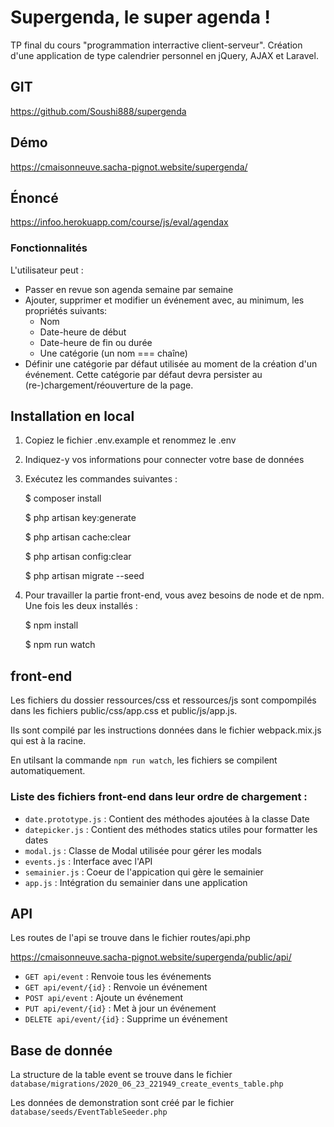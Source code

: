 # Supergenda, le super agenda !
TP final du cours "programmation interractive client-serveur". Création d'une application de type calendrier personnel en jQuery, AJAX et Laravel. 

## GIT

https://github.com/Soushi888/supergenda

## Démo

https://cmaisonneuve.sacha-pignot.website/supergenda/

## Énoncé

https://infoo.herokuapp.com/course/js/eval/agendax

### Fonctionnalités

L'utilisateur peut :

-   Passer en revue son agenda semaine par semaine
-   Ajouter, supprimer et modifier un événement avec, au minimum, les propriétés suivants:
    -   Nom
    -   Date-heure de début
    -   Date-heure de fin ou durée
    -   Une catégorie (un nom === chaîne)
-   Définir une catégorie par défaut utilisée au moment de la création d'un événement. Cette catégorie par défaut devra persister au (re-)chargement/réouverture de la page.

## Installation en local

1. Copiez le fichier .env.example et renommez le .env
2. Indiquez-y vos informations pour connecter votre base de données
3. Exécutez les commandes suivantes :

    \$ composer install

    \$ php artisan key:generate

    \$ php artisan cache:clear

    \$ php artisan config:clear

    \$ php artisan migrate --seed

4. Pour travailler la partie front-end, vous avez besoins de node et de npm. Une fois les deux installés :

    \$ npm install

    \$ npm run watch

## front-end

Les fichiers du dossier ressources/css et ressources/js sont compompilés dans les fichiers public/css/app.css et public/js/app.js.

Ils sont compilé par les instructions données dans le fichier webpack.mix.js qui est à la racine. 

En utilsant la commande `npm run watch`, les fichiers se compilent automatiquement.

### Liste des fichiers front-end dans leur ordre de chargement :

-   `date.prototype.js` : Contient des méthodes ajoutées à la classe Date
-   `datepicker.js` : Contient des méthodes statics utiles pour formatter les dates
-   `modal.js` : Classe de Modal utilisée pour gérer les modals
-   `events.js` : Interface avec l'API
-   `semainier.js` : Coeur de l'appication qui gère le semainier
-   `app.js` : Intégration du semainier dans une application

## API

Les routes de l'api se trouve dans le fichier routes/api.php

https://cmaisonneuve.sacha-pignot.website/supergenda/public/api/

-   `GET api/event` : Renvoie tous les événements
-   `GET api/event/{id}` : Renvoie un événement
-   `POST api/event` : Ajoute un événement
-   `PUT api/event/{id}` : Met à jour un événement
-   `DELETE api/event/{id}` : Supprime un événement

## Base de donnée

La structure de la table event se trouve dans le fichier `database/migrations/2020_06_23_221949_create_events_table.php`

Les données de demonstration sont créé par le fichier `database/seeds/EventTableSeeder.php`
